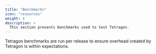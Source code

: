 ```yaml
---
title: "Benchmarks"
icon: "resources"
weight: 4
description: >
  This section presents benchmarks used to test Tetragon.
---
```


Tetragon benchmarks are run per release to ensure overhead created by Tetragon
is within expectations.
